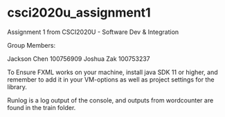# csci2020u_assignment1

Assignment 1 from CSCI2020U - Software Dev & Integration

Group Members:

Jackson Chen 100756909
Joshua Zak 100753237

To Ensure FXML works on your machine, install java SDK 11 or higher, and remember to add it in your VM-options as well as project settings for the library.

Runlog is a log output of the console, and outputs from wordcounter are found in the train folder.

